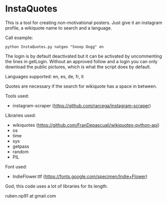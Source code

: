 # InstaQuotes
This is a tool for creating non-motivational posters. Just give it an instagram profile, a wikiquote name to search and a language.

Call example:
```
python InstaQuotes.py natgeo "Snoop Dogg" en
```
The login is by default deactivated but it can be activated by uncommenting the lines in getLogin. Without an approved follow and a login you can only download the public pictures, which is what the script does by default.

Languages supported: en, es, de, fr, it

Quotes are necessary if the search for wikiquote has a space in between.

Tools used:
* instagram-scraper (https://github.com/rarcega/instagram-scraper)

Libraries used:
* wikiquotes (https://github.com/FranDepascuali/wikiquotes-python-api)
* os
* time
* sys
* getpass
* random
* PIL

Font used:
* IndieFlower.ttf (https://fonts.google.com/specimen/Indie+Flower)

God, this code uses a lot of libraries for its length.

ruben.np91 at gmail.com
